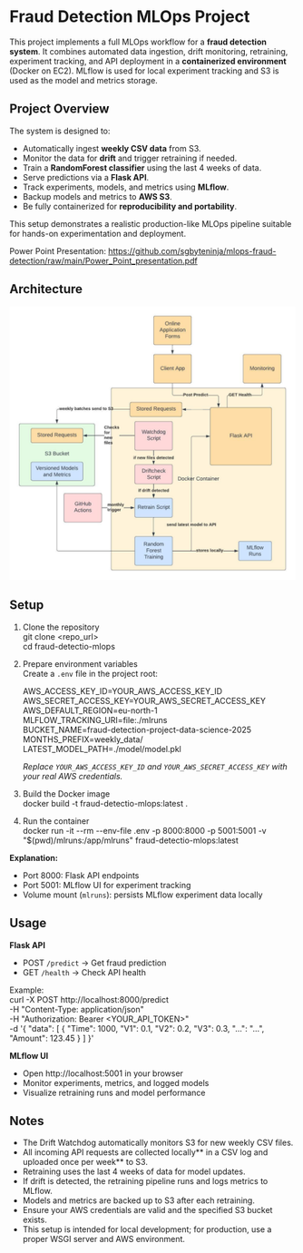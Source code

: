 # Fraud Detection MLOps Project

This project implements a full MLOps workflow for a **fraud detection system**. It combines automated data ingestion, drift monitoring, retraining, experiment tracking, and API deployment in a **containerized environment** (Docker on EC2). MLflow is used for local experiment tracking and S3 is used as the model and metrics storage.

## Project Overview

The system is designed to:

- Automatically ingest **weekly CSV data** from S3.
- Monitor the data for **drift** and trigger retraining if needed.
- Train a **RandomForest classifier** using the last 4 weeks of data.
- Serve predictions via a **Flask API**.
- Track experiments, models, and metrics using **MLflow**.
- Backup models and metrics to **AWS S3**.
- Be fully containerized for **reproducibility and portability**.

This setup demonstrates a realistic production-like MLOps pipeline suitable for hands-on experimentation and deployment.

Power Point Presentation: https://github.com/sgbyteninja/mlops-fraud-detection/raw/main/Power_Point_presentation.pdf
## Architecture

![Architecture Diagram](Flowchart.png)


## Setup

1. Clone the repository  
   git clone <repo_url>  
   cd fraud-detectio-mlops

2. Prepare environment variables  
   Create a `.env` file in the project root:

   AWS_ACCESS_KEY_ID=YOUR_AWS_ACCESS_KEY_ID  
   AWS_SECRET_ACCESS_KEY=YOUR_AWS_SECRET_ACCESS_KEY  
   AWS_DEFAULT_REGION=eu-north-1  
   MLFLOW_TRACKING_URI=file:./mlruns  
   BUCKET_NAME=fraud-detection-project-data-science-2025  
   MONTHS_PREFIX=weekly_data/  
   LATEST_MODEL_PATH=./model/model.pkl  

   *Replace `YOUR_AWS_ACCESS_KEY_ID` and `YOUR_AWS_SECRET_ACCESS_KEY` with your real AWS credentials.*

3. Build the Docker image  
   docker build -t fraud-detectio-mlops:latest .

4. Run the container  
   docker run -it --rm --env-file .env -p 8000:8000 -p 5001:5001 -v "$(pwd)/mlruns:/app/mlruns" fraud-detectio-mlops:latest

**Explanation:**  
- Port 8000: Flask API endpoints  
- Port 5001: MLflow UI for experiment tracking  
- Volume mount (`mlruns`): persists MLflow experiment data locally  

## Usage

**Flask API**  
- POST `/predict` → Get fraud prediction  
- GET `/health` → Check API health  

Example:  
curl -X POST http://localhost:8000/predict \
  -H "Content-Type: application/json" \
  -H "Authorization: Bearer <YOUR_API_TOKEN>" \
  -d '{
    "data": [
      {
        "Time": 1000,
        "V1": 0.1,
        "V2": 0.2,
        "V3": 0.3,
        "...": "...",
        "Amount": 123.45
      }
    ]
  }'

**MLflow UI**  
- Open http://localhost:5001 in your browser  
- Monitor experiments, metrics, and logged models  
- Visualize retraining runs and model performance  

## Notes

- The Drift Watchdog automatically monitors S3 for new weekly CSV files. 
- All incoming API requests are collected locally** in a CSV log and uploaded once per week** to S3. 
- Retraining uses the last 4 weeks of data for model updates. 
- If drift is detected, the retraining pipeline runs and logs metrics to MLflow.  
- Models and metrics are backed up to S3 after each retraining.  
- Ensure your AWS credentials are valid and the specified S3 bucket exists.  
- This setup is intended for local development; for production, use a proper WSGI server and AWS environment.